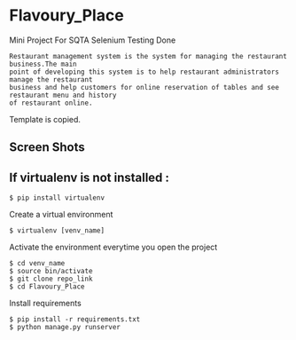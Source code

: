 # Flavoury_Place
Mini Project For SQTA
Selenium Testing Done 
```
Restaurant management system is the system for managing the restaurant business.The main
point of developing this system is to help restaurant administrators manage the restaurant
business and help customers for online reservation of tables and see restaurant menu and history
of restaurant online.
```
Template is copied.

## Screen Shots

## If virtualenv is not installed :
```
$ pip install virtualenv
```
Create a virtual environment
```
$ virtualenv [venv_name]
```
Activate the environment everytime you open the project
```
$ cd venv_name 
$ source bin/activate
$ git clone repo_link
$ cd Flavoury_Place
```
Install requirements
```
$ pip install -r requirements.txt
$ python manage.py runserver
```
